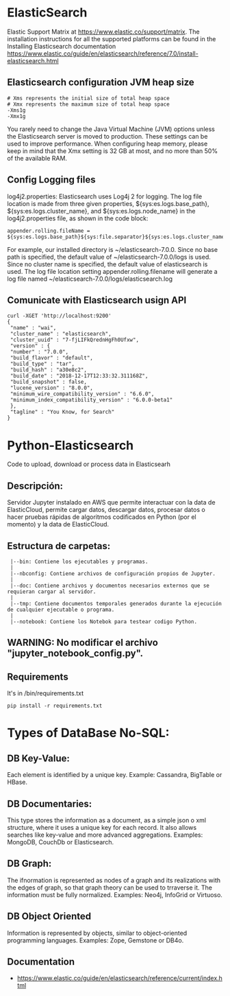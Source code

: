 # ElasticSearch

Elastic Support Matrix at https://www.elastic.co/support/matrix. The installation instructions for all the supported platforms can be found in the Installing Elasticsearch documentation https://www.elastic.co/guide/en/elasticsearch/reference/7.0/install-elasticsearch.html

## Elasticsearch configuration JVM heap size

```
# Xms represents the initial size of total heap space
# Xmx represents the maximum size of total heap space
-Xms1g
-Xmx1g
```

You rarely need to change the Java Virtual Machine (JVM) options unless the Elasticsearch server is moved to production. These settings can be used to improve performance. When configuring heap memory, please keep in mind that the Xmx setting is 32 GB at most, and no more than 50% of the available RAM.

## Config Logging files

log4j2.properties: Elasticsearch uses Log4j 2 for logging. The log file location is made from three given properties, ${sys:es.logs.base_path}, ${sys:es.logs.cluster_name}, and ${sys:es.logs.node_name} in the log4j2.properties file, as shown in the code block:

```
appender.rolling.fileName = ${sys:es.logs.base_path}${sys:file.separator}${sys:es.logs.cluster_name}.log
```

For example, our installed directory is ~/elasticsearch-7.0.0. Since no base path is specified, the default value of ~/elasticsearch-7.0.0/logs is used. Since no cluster name is specified, the default value of elasticsearch is used. The log file location setting appender.rolling.filename will generate a log file named ~/elasticsearch-7.0.0/logs/elasticsearch.log

## Comunicate with Elasticsearch usign API

```
curl -XGET 'http://localhost:9200'
{
 "name" : "wai",
 "cluster_name" : "elasticsearch",
 "cluster_uuid" : "7-fjLIFkQrednHgFh0Ufxw",
 "version" : {
 "number" : "7.0.0",
 "build_flavor" : "default",
 "build_type" : "tar",
 "build_hash" : "a30e8c2",
 "build_date" : "2018-12-17T12:33:32.311168Z",
 "build_snapshot" : false,
 "lucene_version" : "8.0.0",
 "minimum_wire_compatibility_version" : "6.6.0",
 "minimum_index_compatibility_version" : "6.0.0-beta1"
 },
 "tagline" : "You Know, for Search"
}
```

# Python-Elasticsearch

Code to upload, download or process data in Elasticsearh

## Descripción:

Servidor Jupyter instalado en AWS que permite interactuar con la data de ElasticCloud, permite cargar datos, descargar datos, procesar datos o hacer pruebas rápidas de algoritmos codificados en Python (por el momento) y la data de ElasticCloud.

## Estructura de carpetas:

```
 |--bin: Contiene los ejecutables y programas.
 |
 |--nbconfig: Contiene archivos de configuración propios de Jupyter.
 |
 |--doc: Contiene archivos y documentos necesarios externos que se requieran cargar al servidor.
 |
 |--tmp: Contiene documentos temporales generados durante la ejecución de cualquier ejecutable o programa.
 |
 |--notebook: Contiene los Notebok para testear codigo Python.
 ```
 ## WARNING: No modificar el archivo "jupyter_notebook_config.py".
 
 ## Requirements
 It's in /bin/requirements.txt
 
 ```
 pip install -r requirements.txt
 ```

# Types of DataBase No-SQL:

## DB Key-Value:
Each element is identified by a unique key. Example: Cassandra, BigTable or HBase.

## DB Documentaries:
This type stores the information as a document, as a simple json o xml structure, where it uses a unique key for each record. It also allows searches like key-value and more advanced aggregations. Examples: MongoDB, CouchDb or Elasticsearch.

## DB Graph:
The ifnormation is represented as nodes of a graph and its realizations with the edges of graph, so that graph theory can be used to trraverse it. The information must be fully normalized. Examples: Neo4j, InfoGrid or Virtuoso.

## DB Object Oriented 
Information is represented by objects, similar to object-oriented programming languages. Examples: Zope, Gemstone or DB4o.

## Documentation
- https://www.elastic.co/guide/en/elasticsearch/reference/current/index.html


